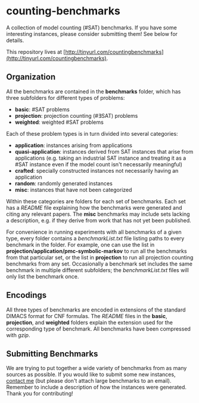 # counting-benchmarks
A collection of model counting (#SAT) benchmarks.
If you have some interesting instances, please consider submitting them! See below for details.

This repository lives at [http://tinyurl.com/countingbenchmarks](http://tinyurl.com/countingbenchmarks).

## Organization

All the benchmarks are contained in the __benchmarks__ folder, which has three subfolders for different types of problems:

* __basic__: #SAT problems
* __projection__: projection counting (#∃SAT) problems
* __weighted__: weighted #SAT problems

Each of these problem types is in turn divided into several categories:

* __application__: instances arising from applications
* __quasi-application__: instances derived from SAT instances that arise from applications (e.g. taking an industrial SAT instance and treating it as a #SAT instance even if the model count isn't necessarily meaningful)
* __crafted__: specially constructed instances not necessarily having an application
* __random__: randomly generated instances
* __misc__: instances that have not been categorized

Within these categories are folders for each set of benchmarks.
Each set has a _README_ file explaining how the benchmarks were generated and citing any relevant papers.
The __misc__ benchmarks may include sets lacking a description, e.g. if they derive from work that has not yet been published.

For convenience in running experiments with all benchmarks of a given type, every folder contains a _benchmarkList.txt_ file listing paths to every benchmark in the folder.
For example, one can use the list in __projection/application/pmc-symbolic-markov__ to run all the benchmarks from that particular set, or the list in __projection__ to run all projection counting benchmarks from any set.
Occasionally a benchmark set includes the same benchmark in multiple different subfolders; the _benchmarkList.txt_ files will only list the benchmark once.

## Encodings

All three types of benchmarks are encoded in extensions of the standard DIMACS format for CNF formulas.
The _README_ files in the __basic__, __projection__, and __weighted__ folders explain the extension used for the corresponding type of benchmark.
All benchmarks have been compressed with _gzip_.

## Submitting Benchmarks

We are trying to put together a wide variety of benchmarks from as many sources as possible.
If you would like to submit some new instances, [contact me](https://math.berkeley.edu/~dfremont/contact.html) (but please don't attach large benchmarks to an email).
Remember to include a description of how the instances were generated.
Thank you for contributing!
